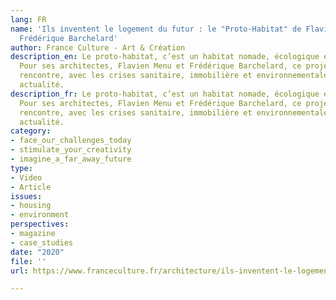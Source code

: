 ```yaml
---
lang: FR
name: 'Ils inventent le logement du futur : le "Proto-Habitat" de Flavien Menu et
  Frédérique Barchelard'
author: France Culture - Art & Création
description_en: Le proto-habitat, c’est un habitat nomade, écologique et modulable.
  Pour ses architectes, Flavien Menu et Frédérique Barchelard, ce projet utopique
  rencontre, avec les crises sanitaire, immobilière et environnementale, une singulière
  actualité.
description_fr: Le proto-habitat, c’est un habitat nomade, écologique et modulable.
  Pour ses architectes, Flavien Menu et Frédérique Barchelard, ce projet utopique
  rencontre, avec les crises sanitaire, immobilière et environnementale, une singulière
  actualité.
category:
- face_our_challenges_today
- stimulate_your_creativity
- imagine_a_far_away_future
type:
- Video
- Article
issues:
- housing
- environment
perspectives:
- magazine
- case_studies
date: "2020"
file: ''
url: https://www.franceculture.fr/architecture/ils-inventent-le-logement-du-futur-le-proto-habitat-de-flavien-menu-et-frederique-barchelard

---
```

